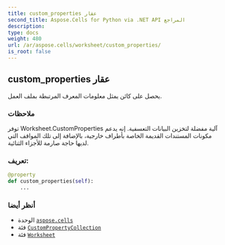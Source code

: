 ```yaml
---
title: custom_properties عقار
second_title: Aspose.Cells for Python via .NET API المراجع
description:
type: docs
weight: 480
url: /ar/aspose.cells/worksheet/custom_properties/
is_root: false
---
```

##  custom_properties عقار

 يحصل على كائن يمثل
معلومات المعرف المرتبطة بملف العمل.

###  ملاحظات

توفر Worksheet.CustomProperties آلية مفضلة لتخزين البيانات التعسفية.
إنه يدعم مكونات المستندات القديمة الخاصة بأطراف خارجية، بالإضافة إلى تلك المواقف التي لديها حاجة صارمة للأجزاء الثنائية.
###  تعريف:
```python
@property
def custom_properties(self):
    ...
```

###  أنظر أيضا
* الوحدة [`aspose.cells`](../../)
* فئة [`CustomPropertyCollection`](/cells/python-net/ar/aspose.cells.properties/custompropertycollection)
* فئة [`Worksheet`](/cells/python-net/ar/aspose.cells/worksheet)
